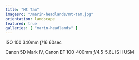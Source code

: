 ```yaml
---
title: "Mt Tam"
imagesrc: "/marin-headlands/mt-tam.jpg"
orientation: landscape
featured: true
galleries: [ "marin-headlands" ]
---
```


ISO 100 340mm ƒ/16 60sec

Canon 5D Mark IV, Canon EF 100-400mm ƒ/4.5-5.6L IS II USM
